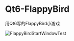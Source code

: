 # Qt6-FlappyBird
用Qt6写的FlappyBird小游戏


![FlappyBirdStartWindowTest](https://github.com/JuLongZhiLu/Qt6-FlappyBird/assets/130359590/48816416-4c05-4686-b0de-bdb7a0f36b90)

